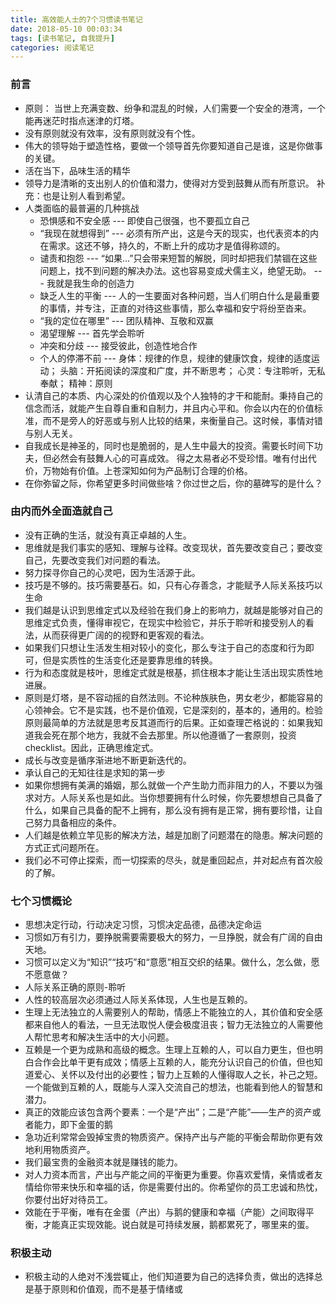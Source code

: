 ```yaml
---
title: 高效能人士的7个习惯读书笔记
date: 2018-05-10 00:03:34
tags: [读书笔记, 自我提升]
categories: 阅读笔记
---
```

### 前言
-  原则： 当世上充满变数、纷争和混乱的时候，人们需要一个安全的港湾，一个能再迷茫时指点迷津的灯塔。
-  没有原则就没有效率，没有原则就没有个性。
-  伟大的领导始于塑造性格，要做一个领导首先你要知道自己是谁，这是你做事的关键。
-  活在当下，品味生活的精华
-  领导力是清晰的支出别人的价值和潜力，使得对方受到鼓舞从而有所意识。 补充：也是让别人看到希望。
- 人类面临的最普遍的几种挑战
  - 恐惧感和不安全感 --- 即使自己很强，也不要孤立自己
  - “我现在就想得到” --- 必须有所产出，这是今天的现实，也代表资本的内在需求。这还不够，持久的，不断上升的成功才是值得称颂的。
  - 谴责和抱怨 --- “如果...”只会带来短暂的解脱，同时却把我们禁锢在这些问题上，找不到问题的解决办法。这也容易变成犬儒主义，绝望无助。 --- 我就是我生命的创造力
  - 缺乏人生的平衡 --- 人的一生要面对各种问题，当人们明白什么是最重要的事情，并专注，正直的对待这些事情，那么幸福和安宁将纷至沓来。
  - “我的定位在哪里”  --- 团队精神、互敬和双赢
  - 渴望理解  --- 首先学会聆听
  - 冲突和分歧 --- 接受彼此，创造性地合作
  - 个人的停滞不前 --- 身体：规律的作息，规律的健康饮食，规律的适度运动； 头脑：开拓阅读的深度和广度，并不断思考；  心灵：专注聆听，无私奉献；  精神：原则
- 认清自己的本质、内心深处的价值观以及个人独特的才干和能耐。秉持自己的信念而活，就能产生自尊自重和自制力，并且内心平和。你会以内在的价值标准，而不是旁人的好恶或与别人比较的结果，来衡量自己。这时候，事情对错与别人无关。
- 自我成长是神圣的，同时也是脆弱的，是人生中最大的投资。需要长时间下功夫，但必然会有鼓舞人心的可喜成效。
得之太易者必不受珍惜。唯有付出代价，万物始有价值。上苍深知如何为产品制订合理的价格。
- 在你弥留之际，你希望更多时间做些啥？你过世之后，你的墓碑写的是什么？

### 由内而外全面造就自己
- 没有正确的生活，就没有真正卓越的人生。
- 思维就是我们事实的感知、理解与诠释。改变现状，首先要改变自己；要改变自己，先要改变我们对问题的看法。
- 努力探寻你自己的心灵吧，因为生活源于此。
- 技巧是不够的。技巧需要基石。如，只有心存善念，才能赋予人际关系技巧以生命
- 我们越是认识到思维定式以及经验在我们身上的影响力，就越是能够对自己的思维定式负责，懂得审视它，在现实中检验它，并乐于聆听和接受别人的看法，从而获得更广阔的的视野和更客观的看法。
- 如果我们只想让生活发生相对较小的变化，那么专注于自己的态度和行为即可，但是实质性的生活变化还是要靠思维的转换。
- 行为和态度就是枝叶，思维定式就是根基，抓住根本才能让生活出现实质性地进展。
- 原则是灯塔，是不容动摇的自然法则。不论种族肤色，男女老少，都能容易的心领神会。它不是实践，也不是价值观，它是深刻的，基本的，通用的。检验原则最简单的方法就是思考反其道而行的后果。正如查理芒格说的：如果我知道我会死在那个地方，我就不会去那里。所以他遵循了一套原则，投资checklist。因此，正确思维定式。
- 成长与改变是循序渐进地不断更新迭代的。
- 承认自己的无知往往是求知的第一步
- 如果你想拥有美满的婚姻，那么就做一个产生助力而非阻力的人，不要以为强求对方。人际关系也是如此。当你想要拥有什么时候，你先要想想自己具备了什么，如果自己具备的配不上拥有，那么没有拥有是正常，拥有要珍惜，让自己努力具备相应的条件。
- 人们越是依赖立竿见影的解决方法，越是加剧了问题潜在的隐患。解决问题的方式正式问题所在。
- 我们必不可停止探索，而一切探索的尽头，就是重回起点，并对起点有首次般的了解。

### 七个习惯概论
- 思想决定行动，行动决定习惯，习惯决定品德，品德决定命运
- 习惯如万有引力，要挣脱需要需要极大的努力，一旦挣脱，就会有广阔的自由天地。
- 习惯可以定义为“知识”“技巧”和“意愿”相互交织的结果。做什么，怎么做，愿不愿意做？
- 人际关系正确的原则-聆听
- 人性的较高层次必须通过人际关系体现，人生也是互赖的。
- 生理上无法独立的人需要别人的帮助，情感上不能独立的人，其价值和安全感都来自他人的看法，一旦无法取悦人便会极度沮丧；智力无法独立的人需要他人帮忙思考和解决生活中的大小问题。
- 互赖是一个更为成熟和高级的概念。生理上互赖的人，可以自力更生，但也明白合作会比单干更有成效；情感上互赖的人，能充分认识自己的价值，但也知道爱心、关怀以及付出的必要性；智力上互赖的人懂得取人之长，补己之短。 一个能做到互赖的人，既能与人深入交流自己的想法，也能看到他人的智慧和潜力。
- 真正的效能应该包含两个要素：一个是“产出”；二是“产能”——生产的资产或者能力，即下金蛋的鹅
- 急功近利常常会毁掉宝贵的物质资产。保持产出与产能的平衡会帮助你更有效地利用物质资产。
- 我们最宝贵的金融资本就是赚钱的能力。
- 对人力资本而言，产出与产能之间的平衡更为重要。你喜欢爱情，亲情或者友情给你带来快乐和幸福的话，你是需要付出的。你希望你的员工忠诚和热忱，你要付出好对待员工。
- 效能在于平衡，唯有在金蛋（产出）与鹅的健康和幸福（产能）之间取得平衡，才能真正实现效能。说白就是可持续发展，鹅都累死了，哪里来的蛋。
### 积极主动
- 积极主动的人绝对不浅尝辄止，他们知道要为自己的选择负责，做出的选择总是基于原则和价值观，而不是基于情绪或
